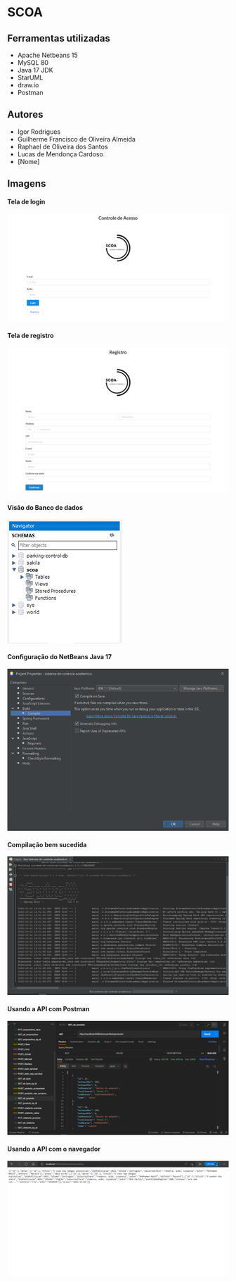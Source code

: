 # SCOA

## Ferramentas utilizadas

- Apache Netbeans 15
- MySQL 80
- Java 17 JDK
- StarUML
- draw.io
- Postman

## Autores

- Igor Rodrigues
- Guilherme Francisco de Oliveira Almeida
- Raphael de Oliveira dos Santos
- Lucas de Mendonça Cardoso
- [Nome]

## Imagens

#### Tela de login

![Tela de Login](imagens/login.png)

#### Tela de registro

![Tela de Registro](imagens/registro.jpeg)

#### Visão do Banco de dados

![Schema](imagens/schema.png)

#### Configuração do NetBeans Java 17

![Configuração JDK](imagens/jdk17netbeanscompile.png)

#### Compilação bem sucedida

![Compilação Bem Sucedida](imagens/Compilação.png)

#### Usando a API com Postman

![Usando a API com Postman](imagens/postman.png)

#### Usando a API com o navegador

![Usando a API com o navegador](imagens/api_get_browser.png)
